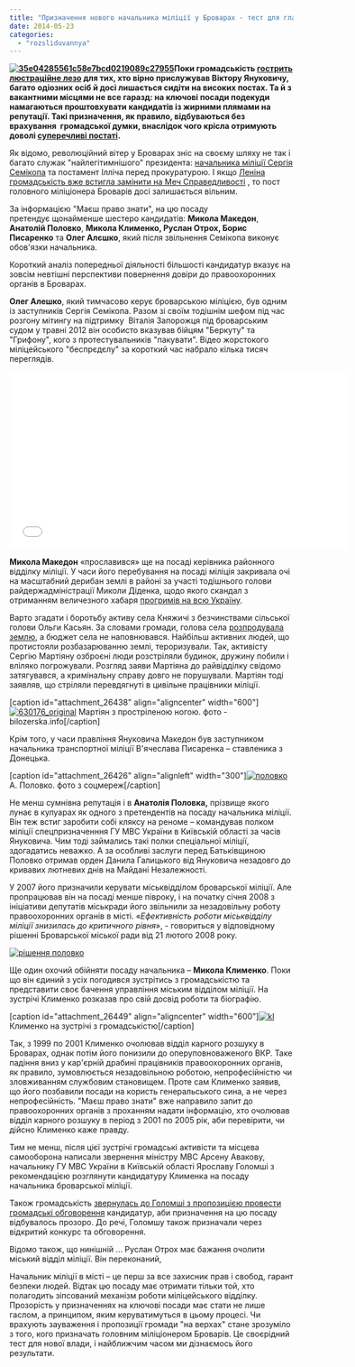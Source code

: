 ```yaml
---
title: "Призначення нового начальника міліції у Броварах - тест для главку МВС Київщини"
date: 2014-05-23
categories: 
  - "rozsliduvannya"
---
```


**[![35e04285561c58e7bcd0219089c27955](https://mpz.brovary.org/wp-content/uploads/2014/05/35e04285561c58e7bcd0219089c27955.jpg)](https://mpz.brovary.org/wp-content/uploads/2014/05/35e04285561c58e7bcd0219089c27955.jpg)Поки громадськість [гострить люстраційне лезо](https://mpz.brovary.org/nihto-ne-zabutiy-v-brovarah-rozpochinayut-gromadsku-lyustratsiyu/) для тих, хто вірно прислужував Віктору Януковичу, багато одіозних осіб й досі лишається сидіти на високих постах. Та й з вакантними місцями не все гаразд: на ключові посади подекуди намагаються проштовхувати кандидатів із жирними плямами на репутації. Такі призначення, як правило, відбуваються без врахування  громадської думки, внаслідок чого крісла отримують доволі [суперечливі постаті](https://mpz.brovary.org/turchinov-priznachiv-kishhuka-golovoyu-brovarskoyi-rda/).**

Як відомо, революційний вітер у Броварах зніс на своєму шляху не так і багато служак "найлегітимнішого" президента: [начальника міліції Сергія Семікопа](https://mpz.brovary.org/nachalnik-brovarskoyi-militsiyi-napisav-raport-na-zvilnennya-cherez-nedoviru-samooboroni/) та постамент Ілліча перед прокуратурою. І якщо [Леніна громадськість вже встигла замінити на Меч Справедливості](https://mpz.brovary.org/mech-lyustratsiyi-navis-nad-prokurorom-garnikom/) , то пост головного міліціонера Броварів досі залишається вільним.

За інформацією "Маєш право знати", на цю посаду претендує щонайменше шестеро кандидатів: **Микола Македон**, **Анатолій Половко**, **Микола Клименко, Руслан Отрох, Борис Писаренко** та **Олег Алєшко**, який після звільнення Семікопа виконує обов'язки начальника.

Короткий аналіз попередньої діяльності більшості кандидатур вказує на зовсім невтішні перспективи повернення довіри до правоохоронних органів в Броварах.

**Олег Алешко**, який тимчасово керує броварською міліцією, був одним із заступників Сергія Семікопа. Разом зі своїм тодішнім шефом під час розгону мітингу на підтримку  Віталія Запорожця під броварським судом у травні 2012 він особисто вказував бійцям "Беркуту" та "Грифону", кого з протестувальників "пакувати". Відео жорстокого міліцейського "беспрєдєлу" за короткий час набрало кілька тисяч переглядів.

<iframe src="//www.youtube.com/embed/9ptjXmkAB9k" width="600" height="315" frameborder="0" allowfullscreen="allowfullscreen"></iframe>

**Микола Македон** «прославився» ще на посаді керівника районного відділку міліції. У часи його перебування на посаді міліція закривала очі на масштабний дерибан землі в районі за участі тодішнього голови райдержадміністрації Миколи Діденка, щодо якого скандал з отриманням величезного хабаря [прогримів на всю Україну](http://tsn.ua/chorna-hronika/habar-dlya-chinovnikiv-brovariv-42-mln-dolariv.html).

Варто згадати і боротьбу активу села Княжичі з безчинствами сільської голови Ольги Касьян. За словами громади, голова села [розпродувала землю](http://gazeta.ua/articles/scandals-newspaper/_silsku-golovu-knyazhichiv-zvinuvachuyut-u-nezakonnomu-prodazhi-zemel/155335), а бюджет села не наповнювався. Найбільш активних людей, що протистояли розбазарюванню землі, тероризували. Так, активісту Сергію Мартіяну озброєні люди розстріляли будинок, дружину побили і вліляко погрожували. Розгляд заяви Мартіяна до райвідділку свідомо затягувався, а кримінальну справу довго не порушували. Мартіян тоді заявляв, що стріляли перевдягнуті в цивільне працівники міліції.

\[caption id="attachment\_26438" align="aligncenter" width="600"\][![630176_original](https://mpz.brovary.org/wp-content/uploads/2014/05/630176_original.jpg)](https://mpz.brovary.org/wp-content/uploads/2014/05/630176_original.jpg) Мартіян з простріленою ногою. фото - bilozerska.info\[/caption\]

Крім того, у часи правління Януковича Македон був заступником начальника транспортної міліції В'ячеслава Писаренка – ставленика з Донецька.

\[caption id="attachment\_26426" align="alignleft" width="300"\][![половко](https://mpz.brovary.org/wp-content/uploads/2014/05/polovko.jpg)](https://mpz.brovary.org/wp-content/uploads/2014/05/polovko.jpg) А. Половко. фото з соцмереж\[/caption\]

Не менш сумнівна репутація і в **Анатолія Половка,** прізвище якого лунає в кулуарах як одного з претендентів на посаду начальника міліції. Він теж встиг заробити собі кляксу на реноме – командував полком міліції спецпризначенння ГУ МВС України в Київській області за часів Януковича. Чим тоді займались такі полки спеціальної міліції, здогадатись неважко. А за особливі заслуги перед Батьківщиною Половко отримав орден Данила Галицького від Януковича незадовго до кривавих лютневих днів на Майдані Незалежності.

У 2007 його призначили керувати міськвідділом броварської міліції. Але пропрацював він на посаді менше півроку, і на початку січня 2008 з ініціативи депутатів міськради його звільнили за незадовільну роботу правоохоронних органів в місті. «_Ефективність роботи міськвідділу міліції знизилась до критичного рівня_», - говориться у відповідному рішенні Броварської міської ради від 21 лютого 2008 року.

[![рішення половко](https://mpz.brovary.org/wp-content/uploads/2014/05/Scanned001.jpg)](https://mpz.brovary.org/wp-content/uploads/2014/05/Scanned001.jpg)

Ще один охочий обійняти посаду начальника – **Микола Клименко**. Поки що він єдиний з усіх погодився зустрітись з громадськістю та представити своє бачення управління міським відділом міліції. На зустрічі Клименко розказав про свій досвід роботи та біографію.

\[caption id="attachment\_26449" align="aligncenter" width="600"\][![kl](https://mpz.brovary.org/wp-content/uploads/2014/05/kl.jpg)](https://mpz.brovary.org/wp-content/uploads/2014/05/kl.jpg) Клименко на зустрічі з громадськістю\[/caption\]

Так, з 1999 по 2001 Клименко очолював відділ карного розшуку в Броварах, однак потім його понизили до оперуповноваженого ВКР. Таке падіння вниз у кар'єрній драбині працівників правоохоронних органів, як правило, зумовлюється незадовільною роботою, непрофесійністю чи зловживанням службовим становищем. Проте сам Клименко заявив, що його позбавили посади на користь генеральського сина, а не через непрофесійність. "Маєш право знати" вже направило запит до правоохоронних органів з проханням надати інформацію, хто очолював відділ карного розшуку в період з 2001 по 2005 рік, аби перевірити, чи дійсно Клименко каже правду.

Тим не менш, після цієї зустрічі громадські активісти та місцева самооборона написали звернення міністру МВС Арсену Авакову, начальнику ГУ МВС України в Київській області Ярославу Голомші з рекомендацією розглянути кандидатуру Клименка на посаду начальника броварської міліції.

Також громадськість [звернулась до Голомші з пропозицією провести громадські обговорення](https://mpz.brovary.org/brovarchani-vimagayut-uzgoditi-z-gromadoyu-kandidaturu-na-posadu-nachalnika-militsiyi/) кандидатур, аби призначення на цю посаду відбувалось прозоро. До речі, Голомшу також призначали через відкритий конкурс та обговорення.

Відомо також, що нинішній ... Руслан Отрох має бажання очолити міський відділ міліції. Він переконаний,

Начальник міліції в місті – це перш за все захисник прав і свобод, гарант безпеки людей. Відтак цю посаду має отримати тільки той, хто полагодить зіпсований механізм роботи міліцейського відділку. Прозорість у призначеннях на ключові посади має стати не лише гаслом, а принципом, яким керуватимуться в цьому процесі. Чи врахують зауваження і пропозиції громади "на верхах" стане зрозуміло з того, кого призначать головним міліціонером Броварів. Це своєрідний тест для нової влади, і найближчим часом ми дізнаємось його результати.
